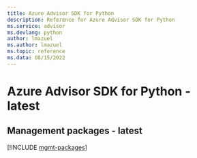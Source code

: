 ```yaml
---
title: Azure Advisor SDK for Python
description: Reference for Azure Advisor SDK for Python
ms.service: advisor
ms.devlang: python
author: lmazuel
ms.author: lmazuel
ms.topic: reference
ms.data: 08/15/2022
---
```

# Azure Advisor SDK for Python - latest

## Management packages - latest
[!INCLUDE [mgmt-packages](advisor-mgmt-index.md)]